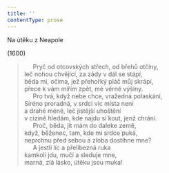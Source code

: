 ```yaml
---
title: ''
contentType: prose
---
```


Na útěku z Neapole

(1600)

>      Pryč od otcovských střech, od břehů otčiny,  
> leč nohou chvějící, za zády v dál se stápí,  
> běda mi, očima, jež přehořký pláč můj skrápí,  
> přece k vám mířím zpět, mé věrné výšiny.  
>      Pro tvá, když nebe chce, vražedná polaskání,  
> Siréno proradná, v srdci víc místa není  
> a drahé méně, leč jistější uhoštění  
> v cizině hledám, kde najdu si kout, jenž chrání.  
>      Proč, běda, jít mám do daleke země,  
> když, běženec, tam, kde mi srdce puká,  
> neprchnu před sebou a zloba dostihne mne?  
>      A jestli líc a přelíbezná ruka  
> kamkoli jdu, mučí a sleduje mne,  
> marná, zlá lásko, útěku jsou muka!
